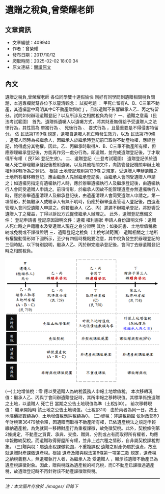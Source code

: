 # 遺贈之稅負,曾榮耀老師

## 文章資訊
- 文章編號：409940
- 作者：曾榮耀
- 發布日期：2017/10/12
- 爬取時間：2025-02-02 18:00:34
- 原文連結：[閱讀原文](https://real-estate.get.com.tw/Columns/detail.aspx?no=409940)

## 內文
遺贈之稅負,曾榮耀老師
各位同學雙十連假愉快
剛好有同學問到遺贈相關稅負問題，本週專欄就幫各位予以釐清觀念：
試擬考題
：
甲死亡留有A、B、C三筆不動產，其遺囑當中寫明其中C不動產贈與給丁，且該遺贈不影響繼承人乙、丙之特留分。試問如何辦理遺贈登記？以及所涉及之相關稅負為何？
一、遺贈之意義（民法考試範圍）
首先，遺贈係遺囑人以遺囑方式，將其財產無償給予受遺贈人之法律行為，其性質為
單獨行為
、
死後行為
、
要式行為
，且最重要是不得侵害特留分。
依
民法第1199條
規定，遺囑自遺囑人死亡時發生效力，以及
民法第759條
，遺囑人同時為被繼承人，因繼承人於繼承時登記前已取得不動產物權，應經登記，始得處分其物權。因此，乙、丙繼承時取得A、B、C三筆不動產所有權，但應辦理繼承登記後，方能再作另一處分行為，即遺贈，並完成遺贈登記後，丁才取得所有權（
民758
登記生效）。
二、遺贈登記（土登考試範圍）
遺贈登記係於遺囑人死亡辦理繼承登記後檢附遺囑，以及其他相關文件，向該管登記機關申辦土地權利移轉所為之登記。
根據
土地登記規則第123條
之規定，受遺贈人申辦遺贈之土地所有權移轉登記，應由繼承人先辦繼承登記後，由繼承人會同受遺贈人申請之；如遺囑另指定有遺囑執行人時，應於辦畢遺囑執行人及繼承登記後，由遺囑執行人會同受遺贈人申請之。前項情形，於繼承人因故不能管理遺產亦無遺囑執行人時，應於辦畢遺產清理人及繼承登記後，由遺產清理人會同受遺贈人申請之。第一項情形，於無繼承人或繼承人有無不明時，仍應於辦畢遺產管理人登記後，由遺產管理人會同受遺贈人申請之。倘若繼承人（乙、丙）遲遲不辦繼承登記，將影響受遺贈人丁之權益，丁得以訴訟方式促使繼承人辦理之。
此外，遺贈登記應備文件：
登記申請書
登記原因證明文件：遺囑
權利書狀
申請人身份證明文件：遺贈人死亡時之戶籍謄本及受遺贈人現在之身分證明
其他：如委託書、土地增值稅繳納或免稅或不課徵證明
三、遺贈登記之稅負（土稅考試範圍）
遺贈相關之土地所有權變動情形如下圖所示，至少有四個時機點要注意，其中稅負發生於辦理登記的三個時點。以下特別說明，繼承人乙、丙於辦完繼承登記後，會同丁去辦遺贈登記時之相關稅負。

![圖片](./images/409940_6e26b572.png)

(一)土地增值稅：零
應以受遺贈人為納稅義務人申報土地增值稅。
本次移轉現值：繼承人乙、丙與丁會同辦遺贈登記時，其所申報之移轉現值。其標準係按遺贈之土地，以遺贈人
死亡日
當期之公告土地現值為準（土稅§30）。
前次移轉現值：
繼承開始時
該土地之公告土地現值。（土稅§31II）
由於兩者為同一日，故土地漲價總數額為0，土地增值稅應納稅額為0。
(二)契稅：非課稅範圍
依財政部60年財稅第36479號令釋，因遺贈而取得不動產所有權，已依遺產稅法之規定申報繳納遺產稅，為免就同一移轉財產行為重複課徵，故免徵契稅。此外，契稅條例第2條規定，不動產之買賣、承典、交換、贈與、分割或占有而取得所有權者，均應申報繳納契稅。而遺贈取得房屋所有權，並非上述六種之情形，自非屬契稅課稅對象。
(三)贈與稅：屬遺產稅課徵範圍，不重複課稅
遺贈之財產仍屬於遺產，故應就遺贈財產課徵遺產稅。根據
遺產及贈與稅法第6條第一項第二款
規定，遺產稅之納稅義務人，無遺囑執行人者，為繼承人及
受遺贈人
，顯示該遺贈不動產已為遺產稅課徵對象。因此，贈與稅既為遺產稅的補充稅，而C不動產已課徵過遺產稅，故遺贈登記時不再針對該不動產課徵贈與稅。

---
*注：本文圖片存放於 ./images/ 目錄下*
